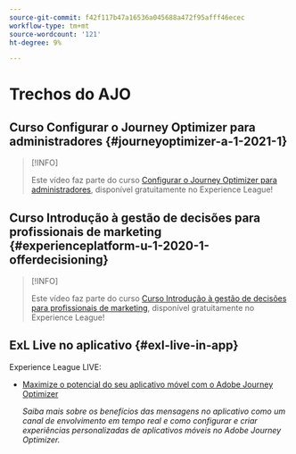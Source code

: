 ```yaml
---
source-git-commit: f42f117b47a16536a045688a472f95afff46ecec
workflow-type: tm+mt
source-wordcount: '121'
ht-degree: 9%

---
```

# Trechos do AJO

## Curso Configurar o Journey Optimizer para administradores {#journeyoptimizer-a-1-2021-1}

>[!INFO]
>
> Este vídeo faz parte do curso [Configurar o Journey Optimizer para administradores](https://experienceleague.adobe.com/docs/courses/using/journeyoptimizer-a-1-2021-1.html), disponível gratuitamente no Experience League!

## Curso Introdução à gestão de decisões para profissionais de marketing {#experienceplatform-u-1-2020-1-offerdecisioning}

>[!INFO]
>
> Este vídeo faz parte do curso [Curso Introdução à gestão de decisões para profissionais de marketing](https://experienceleague.adobe.com/docs/courses/using/experienceplatform-u-1-2020-1-offerdecisioning.html?lang=pt-BR), disponível gratuitamente no Experience League!

## ExL Live no aplicativo {#exl-live-in-app}

Experience League LIVE:

* [Maximize o potencial do seu aplicativo móvel com o Adobe Journey Optimizer](https://experienceleague.adobe.com/docs/events/experience-league-live-recordings/episodes/exl-live-episode-5-24-23.html?lang=en)

   *Saiba mais sobre os benefícios das mensagens no aplicativo como um canal de envolvimento em tempo real e como configurar e criar experiências personalizadas de aplicativos móveis no Adobe Journey Optimizer.*

